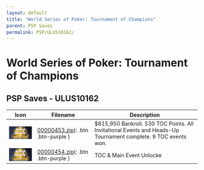 ```yaml
---
layout: default
title: "World Series of Poker: Tournament of Champions"
parent: PSP Saves
permalink: PSP/ULUS10162/
---
```

# World Series of Poker: Tournament of Champions

## PSP Saves - ULUS10162

| Icon | Filename | Description |
|------|----------|-------------|
| ![World Series of Poker: Tournament of Champions](ICON0.PNG) | [00000453.zip](00000453.zip){: .btn .btn-purple } | $615,950 Bankroll. 530 TOC Points. All Invitational Events and Heads-Up Tournament complete. 9 TOC events won. |
| ![World Series of Poker: Tournament of Champions](ICON0.PNG) | [00000454.zip](00000454.zip){: .btn .btn-purple } | TOC & Main Event Unlocke |
